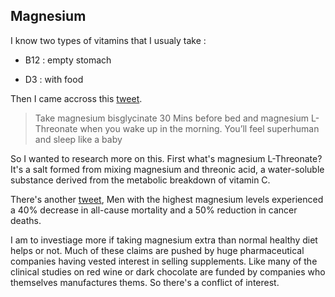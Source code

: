 ## Magnesium

I know two types of vitamins that I usualy take : 

* B12 : empty stomach

* D3 : with food

Then I came accross this [tweet](https://twitter.com/JonLOCKD/status/1771474009646895565). 

> Take magnesium bisglycinate 30 Mins before bed and magnesium L-Threonate when you wake up in the morning. You’ll feel superhuman and sleep like a baby

So I wanted to research more on this. First what's magnesium L-Threonate? It's a salt formed from mixing magnesium and threonic acid, a water-soluble substance derived from the metabolic breakdown of vitamin C. 

There's another [tweet](https://twitter.com/foundmyfitness/status/1773061585390686670), Men with the highest magnesium levels experienced a 40% decrease in all-cause mortality and a 50% reduction in cancer deaths.

I am to investiage more if taking magnesium extra than normal healthy diet helps or not. Much of these claims are pushed by huge pharmaceutical companies having vested interest in selling supplements. Like many of the clinical studies on red wine or dark chocolate are funded by companies who themselves manufactures thems. So there's a conflict of interest. 